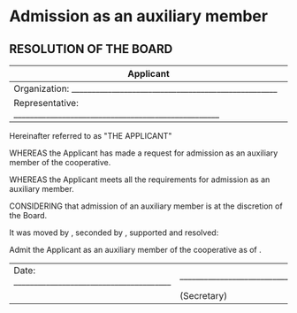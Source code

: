 ﻿Admission as an auxiliary member
================================

RESOLUTION OF THE BOARD
-----------------------

<table>
  <thead><th>Applicant</th></thead>
  <tr>
    <td> Organization: ___________________________________________________ </td>
  </tr>
  <tr>
    <td> Representative: ___________________________________________________ </td>
  </tr>
</table>

Hereinafter referred to as "THE APPLICANT"

WHEREAS the Applicant has made a request for admission as an auxiliary member of
the cooperative.

WHEREAS the Applicant meets all the requirements for admission as an
auxiliary member.

CONSIDERING that admission of an auxiliary member is at the discretion of the
Board.

It was moved by <span class='underscore'>    </span>, seconded by <span class='underscore'>    </span>, supported and resolved:

Admit the Applicant as an auxiliary member of the cooperative as of <span class='underscore'>   </span>.

<table class=coop-signatures>
  <tr>
    <td> Date: _______________________________________ </td>
    <td> __________________________________________________________</td>
  </tr>
  <tr>
    <td></td>
    <td>(Secretary)</td>
  </tr>
</table>

